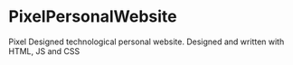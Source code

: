 # PixelPersonalWebsite

Pixel Designed technological personal website. 
Designed and written with HTML, JS and CSS
